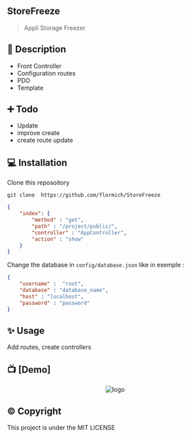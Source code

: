 ## StoreFreeze

> Appli Storage Freezer

## 📃 Description

* Front Controller
* Configuration routes
* PDO
* Template


## ➕ Todo

* Update
* improve create
* create route update


## 💻 Installation
Clone this reposoitory

```
git clone  https://github.com/flormich/StoreFreeze
```

```json
{
    "index": {
        "method" : "get",
        "path" : "/project/public/",
        "controller" : "AppController",
        "action" : "show"  
    }
}
```

Change the database in `config/database.json` like in exemple :
```json
{
    "username" :  "root",
    "database" : "database_name",
    "host" : "localhost",
    "password" : "password"
}
```

## ✨️ Usage
Add routes, create controllers

## 📺 [Demo]

<p align="center"
  
 ![logo](storefreeze.gif)
 
</p>



## ©️ Copyright
This project is under the MIT LICENSE
